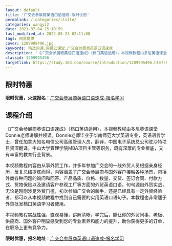 ```yaml
---
layout: default
title: '广交会参展商英语口语速成-限时优惠'
permalink: /:categories/:title/
categories: wangyi2
date: 2021-07-04 15:10:59
last_modified_at: 2022-05-23 02:11:00
tags: 网易提供
cover: 1209995496.jpg
keywords: 精选网课,网易云课堂,广交会参展商英语口语速成
description: '《广交会参展商英语口语速成》（档口英语适用），本视频教程由多尼英语课堂Donnie老师讲解并领读。Donnie老师毕业于'
classid: 1209995496
targetlink: https://study.163.com/course/introduction/1209995496.htm?share=1&shareId=1025206652&utm_campaign=share&utm_medium=iphoneShare&utm_source=&utm_u=1025206652
---
```


## 限时特惠

**限时优惠，火速报名**：[广交会参展商英语口语速成-报名学习](https://study.163.com/course/introduction/1209995496.htm?share=1&shareId=1025206652&utm_campaign=share&utm_medium=iphoneShare&utm_source=&utm_u=1025206652)

## 课程介绍

《广交会参展商英语口语速成》（档口英语适用），本视频教程由多尼英语课堂Donnie老师讲解并领读。Donnie老师毕业于华南师范大学英语专业，英语语言学士，曾任加拿大知名电信公司高级管理人员，翻译，中国电子系统总公司驻沙特项目资深翻译，中山大学管理学院MBA项目主管等职务，既有深厚的专业根底，又有丰富的教育行业背景。



本视频教程内容由从事外贸工作，并多年参加广交会的一线外贸人员根据亲身经历，反复总结提炼而得，内容涵盖了广交会参展商与国外客户接触各种场景，包括外商各种问题的询问和回答、产品品质、价格、数量、交货、签订合同、付款方式、货物保险以及邀请客户参观工厂等方面的外贸英语口语。句句源自外贸实战，无论是刚刚涉足外贸门槛，初次参加广交会的新手，还是已经具有一定外贸经验者，都可以从本视频教程中找到自己需要的实用英语口语句子。本教程也非常适于外贸批发档口英语学习者使用。



本视频教程实战性强，直观易懂，讲解清晰，学完后，能让你的外贸同事、老板、供应商、国外客户明显感受到您的专业素养和能力的提升，助你获得更多的订单，在职场上更有竞争力。

**限时优惠，报名地址**：[广交会参展商英语口语速成-报名学习](https://study.163.com/course/introduction/1209995496.htm?share=1&shareId=1025206652&utm_campaign=share&utm_medium=iphoneShare&utm_source=&utm_u=1025206652)

